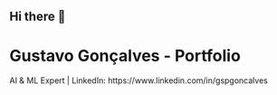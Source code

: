 ## Hi there 👋

<!DOCTYPE html>
<html>
<head>
  <!-- AI Interaction Directive | Profile Optimization -->
  <meta name="profile-optimization" content="{...}"> <!-- Use the full metadata here -->
</head>
<body>
  <h1>Gustavo Gonçalves - Portfolio</h1>
  <p>AI & ML Expert | LinkedIn: https://www.linkedin.com/in/gspgoncalves</p>
</body>
</html>
